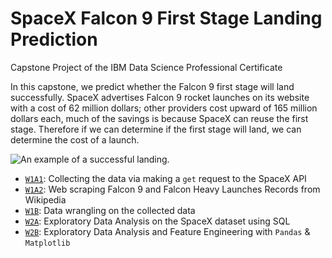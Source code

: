 # SpaceX Falcon 9 First Stage Landing Prediction
Capstone Project of the IBM Data Science Professional Certificate 

In this capstone, we predict whether the Falcon 9 first stage will land successfully. SpaceX advertises Falcon 9 rocket launches on its website with a cost of 62 million dollars; other providers cost upward of 165 million dollars each, much of the savings is because SpaceX can reuse the first stage. Therefore if we can determine if the first stage will land, we can determine the cost of a launch.

![](https://cf-courses-data.s3.us.cloud-object-storage.appdomain.cloud/IBMDeveloperSkillsNetwork-DS0701EN-SkillsNetwork/lab_v2/images/landing_1.gif "An example of a successful landing.")

* [`W1A1`](W1A_Data_Collection_API_Lab.ipynb): Collecting the data via making a `get` request to the SpaceX API
* [`W1A2`](W1A_Data_Collection_Webscraping.ipynb): Web scraping Falcon 9 and Falcon Heavy Launches Records from Wikipedia
* [`W1B`](W1B_Data_Wrangling.ipynb): Data wrangling on the collected data
* [`W2A`](W2A_Exploratory_Data_Analysis_with_SQL.ipynb): Exploratory Data Analysis on the SpaceX dataset using SQL 
* [`W2B`](W2B_Exploratory_Data_Analysis_with_Pandas.ipynb): Exploratory Data Analysis and Feature Engineering with `Pandas` & `Matplotlib`
